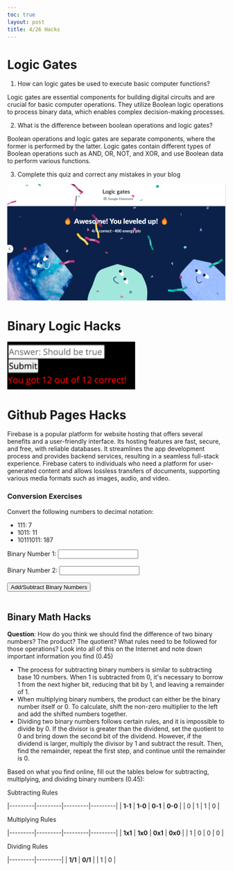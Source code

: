 ```yaml
---
toc: true
layout: post
title: 4/26 Hacks
---
```


# Logic Gates

1. How can logic gates be used to execute basic computer functions? 


Logic gates are essential components for building digital circuits and are crucial for basic computer operations. They utilize Boolean logic operations to process binary data, which enables complex decision-making processes.

2. What is the difference between boolean operations and logic gates? 

Boolean operations and logic gates are separate components, where the former is performed by the latter. Logic gates contain different types of Boolean operations such as AND, OR, NOT, and XOR, and use Boolean data to perform various functions.

3. Complete this quiz and correct any mistakes in your blog

![](images/logic-khan.png) 


# Binary Logic Hacks
![](images/binary-quiz.png) 


# Github Pages Hacks

Firebase is a popular platform for website hosting that offers several benefits and a user-friendly interface. Its hosting features are fast, secure, and free, with reliable databases. It streamlines the app development process and provides backend services, resulting in a seamless full-stack experience. Firebase caters to individuals who need a platform for user-generated content and allows lossless transfers of documents, supporting various media formats such as images, audio, and video.

### Conversion Exercises 

Convert the following numbers to decimal notation:
- 111: 7
- 1011: 11
- 10111011: 187

<html>
  <head>
    <style>
      #button:hover {
        background-color: #32c422;
      }
      h6 {
        font-size: 200%;
      }
    </style>
    <title>Binary Addition/Subtraction</title>
  </head>
  <body>
    <form>
      <label for="binary1">Binary Number 1:</label>
      <input type="text" id="binary1" name="binary1"><br><br>
      <label for="binary2">Binary Number 2:</label>
      <input type="text" id="binary2" name="binary2"><br><br>
      <input type="button" value="Add/Subtract Binary Numbers" onclick="binaryOperation('+')">
    </form>
    <br>
    <p id="binary_result"></p>
    <p id="decimal_result"></p>
    <script>
      function binaryOperation(operationType) {
        var binary1 = document.getElementById("binary1").value;
        var binary2 = document.getElementById("binary2").value;
        var decimalResult;
        var binaryResult;
        if (operationType == '+') {
          decimalResult = parseInt(binary1, 2) + parseInt(binary2, 2);
          binaryResult = decimalResult.toString(2);
          document.getElementById("binary_result").innerHTML = "Sum of binary numbers:  " + binaryResult;
          document.getElementById("decimal_result").innerHTML = "Sum in base 10:  " + decimalResult;
        }
        else if (operationType == '-') {
          decimalResult = parseInt(binary1, 2) - parseInt(binary2, 2);
          binaryResult = decimalResult.toString(2);
          document.getElementById("binary_result").innerHTML = "Difference of binary numbers:  " + binaryResult;
          document.getElementById("decimal_result").innerHTML = "Difference in base 10:  " + decimalResult;
        }
      }
    </script>
  </body>
</html>

## Binary Math Hacks

**Question**: How do you think we should find the difference of two binary numbers? The product? The quotient? What rules need to be followed for those operations? Look into all of this on the Internet and note down important information you find (0.45) 

- The process for subtracting binary numbers is similar to subtracting base 10 numbers. When 1 is subtracted from 0, it's necessary to borrow 1 from the next higher bit, reducing that bit by 1, and leaving a remainder of 1.
- When multiplying binary numbers, the product can either be the binary number itself or 0. To calculate, shift the non-zero multiplier to the left and add the shifted numbers together.
- Dividing two binary numbers follows certain rules, and it is impossible to divide by 0. If the divisor is greater than the dividend, set the quotient to 0 and bring down the second bit of the dividend. However, if the dividend is larger, multiply the divisor by 1 and subtract the result. Then, find the remainder, repeat the first step, and continue until the remainder is 0.


Based on what you find online, fill out the tables below for subtracting, multiplying, and dividing binary numbers (0.45):

Subtracting Rules

|---------|---------|---------|---------|
| **1-1** | **1-0** | **0-1** | **0-0** |
|    0     |     1    |     1    |     0    |


Multiplying Rules

|---------|---------|---------|---------|
| **1x1** | **1x0** | **0x1** | **0x0** |
|    1     |     0    |    0     |    0     |


Dividing Rules

|---------|---------|
| **1/1** | **0/1** |
|     1    |    0    |        